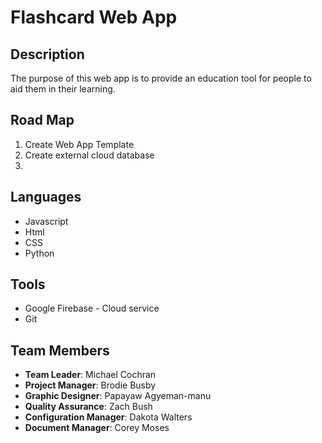 # Flashcard Web App
## Description
The purpose of this web app is to provide an education tool for people to aid them in their learning.

## Road Map
1. Create Web App Template
2. Create external cloud database
3. 

## Languages
* Javascript
* Html
* CSS
* Python

## Tools
* Google Firebase - Cloud service
* Git

## Team Members
* **Team Leader**: Michael Cochran
* **Project Manager**: Brodie Busby
* **Graphic Designer**: Papayaw Agyeman-manu
* **Quality Assurance**: Zach Bush
* **Configuration Manager**: Dakota Walters
* **Document Manager**: Corey Moses